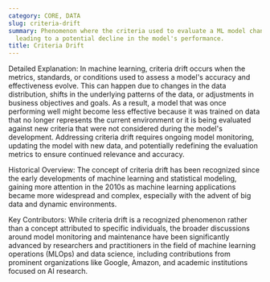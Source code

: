 ```yaml
---
category: CORE, DATA
slug: criteria-drift
summary: Phenomenon where the criteria used to evaluate a ML model change over time,
  leading to a potential decline in the model's performance.
title: Criteria Drift
---
```


Detailed Explanation: In machine learning, criteria drift occurs when the metrics, standards, or conditions used to assess a model's accuracy and effectiveness evolve. This can happen due to changes in the data distribution, shifts in the underlying patterns of the data, or adjustments in business objectives and goals. As a result, a model that was once performing well might become less effective because it was trained on data that no longer represents the current environment or it is being evaluated against new criteria that were not considered during the model's development. Addressing criteria drift requires ongoing model monitoring, updating the model with new data, and potentially redefining the evaluation metrics to ensure continued relevance and accuracy.

Historical Overview: The concept of criteria drift has been recognized since the early developments of machine learning and statistical modeling, gaining more attention in the 2010s as machine learning applications became more widespread and complex, especially with the advent of big data and dynamic environments.

Key Contributors: While criteria drift is a recognized phenomenon rather than a concept attributed to specific individuals, the broader discussions around model monitoring and maintenance have been significantly advanced by researchers and practitioners in the field of machine learning operations (MLOps) and data science, including contributions from prominent organizations like Google, Amazon, and academic institutions focused on AI research.